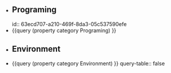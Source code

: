- ## Programing
  id:: 63ecd707-a210-469f-8da3-05c537590efe
- {{query (property category Programing) }}
- ## Environment
- {{query (property category Environment) }}
  query-table:: false